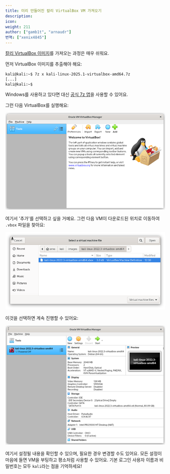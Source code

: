 ```yaml
---
title: 미리 만들어진 칼리 VirtualBox VM 가져오기
description:
icon:
weight: 211
author: ["gamb1t", "arnaudr"]
번역: ["xenix4845"]
---
```


[칼리 VirtualBox 이미지](/get-kali/#kali-virtual-machines)를 가져오는 과정은 매우 쉬워요.

먼저 VirtualBox 이미지를 추출해야 해요:

```console
kali@kali:~$ 7z x kali-linux-2025.1-virtualbox-amd64.7z
[...]
kali@kali:~$
```

Windows를 사용하고 있다면 대신 [공식 7z 앱](https://www.7-zip.org/)을 사용할 수 있어요.

그런 다음 VirtualBox를 실행해요:

![](import-vbox-weekly-1.png)

여기서 '추가'를 선택하고 싶을 거예요. 그런 다음 VM이 다운로드된 위치로 이동하여 `.vbox` 파일을 찾아요:

![](import-vbox-weekly-2.png)

이것을 선택하면 계속 진행할 수 있어요:

![](import-vbox-weekly-3.png)

여기서 설정될 내용을 확인할 수 있으며, 필요한 경우 변경할 수도 있어요. 모든 설정이 마음에 들면 VM을 부팅하고 평소처럼 사용할 수 있어요. 기본 로그인 사용자 이름과 비밀번호는 모두 `kali`라는 점을 기억하세요!
